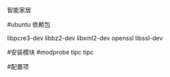 智能家居

#ubuntu 依赖包

libpcre3-dev libbz2-dev libxml2-dev openssl libssl-dev

#安装模块
#modprobe tipc
tipc

#配置项


